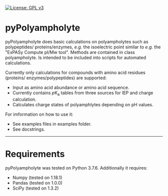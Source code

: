 [![License: GPL v3](https://img.shields.io/badge/License-GPLv3-blue.svg)](https://www.gnu.org/licenses/gpl-3.0)

# pyPolyampholyte
pyPolyampholyte does basic calculations on polyampholytes such as polypeptides/
proteins/enzymes, *e.g.* the isoelectric point similar to *e.g.* the "ExPASy
Compute pI/Mw tool". Methods are contained in class polyampholyte. Is intended
to be included into scripts for automated calculations.

Currently only calculations for compounds with amino acid residues (proteins/
enzymes/polypeptides) are supported: 
* Input as amino acid abundance or amino acid sequence.
* Currently contains *p*K<sub>a</sub> tables from three sources for IEP and
charge calculation.
* Calculates charge states of polyamphlytes depending on pH values.

For imformation on how to use it:
* See examples files in examples folder. 
* See docstrings.

---
# Requirements
pyPolyampholyte was tested on Python 3.7.6. Additionally it requires:
* Numpy (tested on 1.18.1)
* Pandas (tested on 1.0.0)
* SciPy (tested on 1.3.2)
